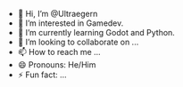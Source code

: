 - 👋 Hi, I’m @Ultraegern
- 👀 I’m interested in Gamedev.
- 🌱 I’m currently learning Godot and Python.
- 💞️ I’m looking to collaborate on ...
- 📫 How to reach me ...
- 😄 Pronouns: He/Him
- ⚡ Fun fact: ...

<!---
Ultraegern/Ultraegern is a ✨ special ✨ repository because its `README.md` (this file) appears on your GitHub profile.
You can click the Preview link to take a look at your changes.
--->
